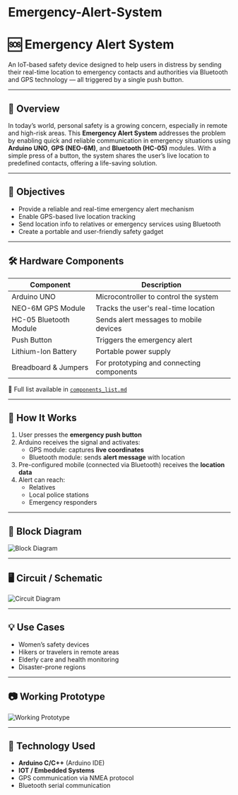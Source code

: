 # Emergency-Alert-System
# 🆘 Emergency Alert System

An IoT-based safety device designed to help users in distress by sending their real-time location to emergency contacts and authorities via Bluetooth and GPS technology — all triggered by a single push button.

---

## 📌 Overview

In today’s world, personal safety is a growing concern, especially in remote and high-risk areas. This **Emergency Alert System** addresses the problem by enabling quick and reliable communication in emergency situations using **Arduino UNO**, **GPS (NEO-6M)**, and **Bluetooth (HC-05)** modules. With a simple press of a button, the system shares the user’s live location to predefined contacts, offering a life-saving solution.

---

## 🎯 Objectives

- Provide a reliable and real-time emergency alert mechanism
- Enable GPS-based live location tracking
- Send location info to relatives or emergency services using Bluetooth
- Create a portable and user-friendly safety gadget

---

## 🛠️ Hardware Components

| Component              | Description                                    |
|------------------------|------------------------------------------------|
| Arduino UNO            | Microcontroller to control the system         |
| NEO-6M GPS Module      | Tracks the user's real-time location          |
| HC-05 Bluetooth Module | Sends alert messages to mobile devices        |
| Push Button            | Triggers the emergency alert                  |
| Lithium-Ion Battery    | Portable power supply                         |
| Breadboard & Jumpers   | For prototyping and connecting components     |

📄 Full list available in [`components_list.md`](components_list.md)

---

## 🔧 How It Works

1. User presses the **emergency push button**
2. Arduino receives the signal and activates:
   - GPS module: captures **live coordinates**
   - Bluetooth module: sends **alert message** with location
3. Pre-configured mobile (connected via Bluetooth) receives the **location data**
4. Alert can reach:
   - Relatives
   - Local police stations
   - Emergency responders

---

## 🔄 Block Diagram

![Block Diagram](images/block_diagram.jpg)

---

## 🖥️ Circuit / Schematic

![Circuit Diagram](circuit_diagram.png)

---

## 💡 Use Cases

- Women’s safety devices
- Hikers or travelers in remote areas
- Elderly care and health monitoring
- Disaster-prone regions

---

## 📷 Working Prototype

![Working Prototype](images/working_prototype.jpg)

---

## 🧠 Technology Used

- **Arduino C/C++** (Arduino IDE)
- **IOT / Embedded Systems**
- GPS communication via NMEA protocol
- Bluetooth serial communication




